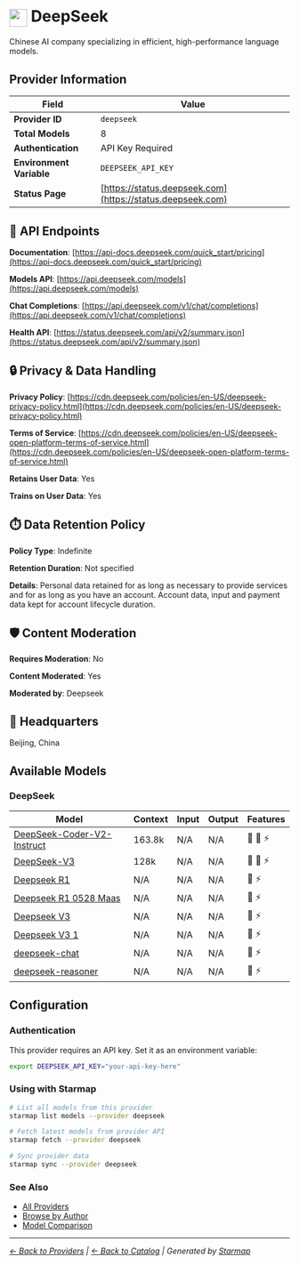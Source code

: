 # <img src="https://raw.githubusercontent.com/agentstation/starmap/master/internal/embedded/logos/deepseek.svg" alt="" width="32" height="32" style="vertical-align: middle;"> DeepSeek
  
Chinese AI company specializing in efficient, high-performance language models.
  
  
## Provider Information
  
| Field | Value |
|---------|---------|
| **Provider ID** | `deepseek` |
| **Total Models** | 8 |
| **Authentication** | API Key Required |
| **Environment Variable** | `DEEPSEEK_API_KEY` |
| **Status Page** | [https://status.deepseek.com](https://status.deepseek.com) |

  
## 🔗 API Endpoints
  
**Documentation**: [https://api-docs.deepseek.com/quick_start/pricing](https://api-docs.deepseek.com/quick_start/pricing)  
  
**Models API**: [https://api.deepseek.com/models](https://api.deepseek.com/models)  
  
**Chat Completions**: [https://api.deepseek.com/v1/chat/completions](https://api.deepseek.com/v1/chat/completions)  
  
**Health API**: [https://status.deepseek.com/api/v2/summary.json](https://status.deepseek.com/api/v2/summary.json)  
  
  
## 🔒 Privacy & Data Handling
  
**Privacy Policy**: [https://cdn.deepseek.com/policies/en-US/deepseek-privacy-policy.html](https://cdn.deepseek.com/policies/en-US/deepseek-privacy-policy.html)  
  
**Terms of Service**: [https://cdn.deepseek.com/policies/en-US/deepseek-open-platform-terms-of-service.html](https://cdn.deepseek.com/policies/en-US/deepseek-open-platform-terms-of-service.html)  
  
**Retains User Data**: Yes  
  
**Trains on User Data**: Yes  
  
  
## ⏱️ Data Retention Policy
  
**Policy Type**: Indefinite  
  
**Retention Duration**: Not specified  
  
**Details**: Personal data retained for as long as necessary to provide services and for as long as you have an account. Account data, input and payment data kept for account lifecycle duration.  
  
  
## 🛡️ Content Moderation
  
**Requires Moderation**: No  
  
**Content Moderated**: Yes  
  
**Moderated by**: Deepseek  
  
  
## 🏢 Headquarters
  
Beijing, China
  
  
## Available Models
  
### DeepSeek
  
| Model | Context | Input | Output | Features |
|---------|---------|---------|---------|---------|
| [DeepSeek-Coder-V2-Instruct](./models/deepseek-coder-v2-instruct.md) | 163.8k | N/A | N/A | 📝 🔧 ⚡ |
| [DeepSeek-V3](./models/deepseek-v3.md) | 128k | N/A | N/A | 📝 🔧 ⚡ |
| [Deepseek R1](./models/deepseek-r1-at-deepseek-r1-0528.md) | N/A | N/A | N/A | 🔧 ⚡ |
| [Deepseek R1 0528 Maas](./models/deepseek-r1-0528-maas-at-001.md) | N/A | N/A | N/A | 🔧 ⚡ |
| [Deepseek V3](./models/deepseek-v3-at-deepseek-v3-0324.md) | N/A | N/A | N/A | 🔧 ⚡ |
| [Deepseek V3 1](./models/deepseek-v3-1-at-deepseek-v3-1-base.md) | N/A | N/A | N/A | 🔧 ⚡ |
| [deepseek-chat](./models/deepseek-chat.md) | N/A | N/A | N/A | 📝 ⚡ |
| [deepseek-reasoner](./models/deepseek-reasoner.md) | N/A | N/A | N/A | 📝 ⚡ |

  
## Configuration
  
### Authentication
  
This provider requires an API key. Set it as an environment variable:
  
  
```bash
export DEEPSEEK_API_KEY="your-api-key-here"
```
  
### Using with Starmap
  
```bash
# List all models from this provider
starmap list models --provider deepseek

# Fetch latest models from provider API
starmap fetch --provider deepseek

# Sync provider data
starmap sync --provider deepseek
```
  
### See Also

- [All Providers](../)
- [Browse by Author](../../authors/)
- [Model Comparison](../../models/)


  
---
_[← Back to Providers](../) | [← Back to Catalog](../../) | Generated by [Starmap](https://github.com/agentstation/starmap)_
